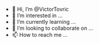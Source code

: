 - 👋 Hi, I’m @VictorTovric
- 👀 I’m interested in ...
- 🌱 I’m currently learning ...
- 💞️ I’m looking to collaborate on ...
- 📫 How to reach me ...

<!---
VictorTovric/VictorTovric is a ✨ special ✨ repository because its `README.md` (this file) appears on your GitHub profile.
You can click the Preview link to take a look at your changes.
--->
